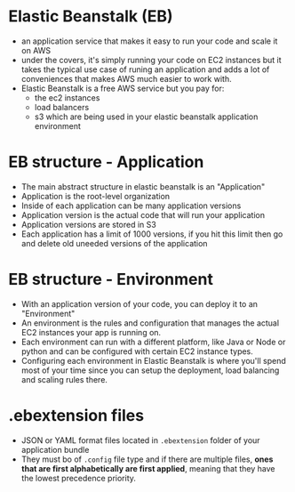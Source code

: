 # Elastic Beanstalk (EB)
- an application service that makes it easy to run your code and scale it on AWS
- under the covers, it's simply running your code on EC2 instances but it takes the typical use case of runing an application and adds a lot of conveniences that makes AWS much easier to work with.
- Elastic Beanstalk is a free AWS service but you pay for:
    - the ec2 instances
    - load balancers
    - s3 
    which are being used in your elastic beanstalk application environment

# EB structure - Application
- The main abstract structure in elastic beanstalk is an "Application"
- Application is the root-level organization
- Inside of each application can be many application versions
- Application version is the actual code that will run your application
- Application versions are stored in S3
- Each application has a limit of 1000 versions, if you hit this limit then go and delete old uneeded versions of the application

# EB structure - Environment
- With an application version of your code, you can deploy it to an "Environment"
- An environment is the rules and configuration that manages the actual EC2 instances your app is running on.
- Each environment can run with a different platform, like Java or Node or python and can be configured with certain EC2 instance types.
- Configuring each environment in Elastic Beanstalk is where you'll spend most of your time since you can setup the deployment, load balancing and scaling rules there.




# .ebextension files
- JSON or YAML format files located in `.ebextension` folder of your application bundle
- They must bo of `.config` file type and if there are multiple files, **ones that are first alphabetically are first applied**, meaning that they have the lowest precedence priority.